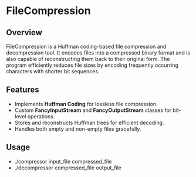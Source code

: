 # FileCompression  

## Overview  
FileCompression is a Huffman coding-based file compression and decompression tool. It encodes files into a compressed binary format and is also capable of reconstructing them back to their original form. The program efficiently reduces file sizes by encoding frequently occurring characters with shorter bit sequences.  

## Features  
- Implements **Huffman Coding** for lossless file compression.  
- Custom **FancyInputStream** and **FancyOutputStream** classes for bit-level operations.  
- Stores and reconstructs Huffman trees for efficient decoding.  
- Handles both empty and non-empty files gracefully.  

## Usage
- ./compressor input_file compressed_file
- ./decompressor compressed_file output_file

